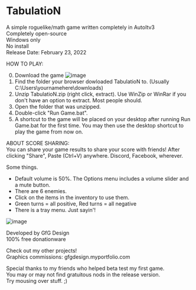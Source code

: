 # TabulatioN  
A simple roguelike/math game written completely in AutoItv3  
Completely open-source  
Windows only  
No install  
Release Date: February 23, 2022  
  
HOW TO PLAY:  
  
0. Download the game ![image](https://user-images.githubusercontent.com/84418728/155447490-f2f66bb5-2e61-4fbb-a13e-fafd365f012c.png)
1. Find the folder your browser dowloaded TabulatioN to. (Usually C:\Users\yournamehere\downloads)
2. Unzip TabulatioN.zip (right click, extract). Use WinZip or WinRar if you don't have an option to extract. Most people should.
3. Open the folder that was unzipped.
4. Double-click "Run Game.bat".
5. A shortcut to the game will be placed on your desktop after running Run Game.bat for the first time. You may then use the desktop shortcut to play the game from now on.

ABOUT SCORE SHARING:  
You can share your game results to share your score with friends! After clicking "Share", Paste (Ctrl+V) anywhere. Discord, Facebook, wherever.

Some things.  
- Default volume is 50%. The Options menu includes a volume slider and a mute button.  
- There are 6 enemies.  
- Click on the items in the inventory to use them.  
- Green turns = all positive, Red turns = all negative  
- There is a tray menu. Just sayin'!  

![image](https://user-images.githubusercontent.com/84418728/155447869-5698d66b-ee6c-4e1e-9f23-60c9175c446e.png)

Developed by GfG Design  
100% free donationware  
  
Check out my other projects!  
Graphics commissions: gfgdesign.myportfolio.com  
  
Special thanks to my friends who helped beta test my first game.  
You may or may not find gratuitous nods in the release version.  
Try mousing over stuff. ;)  
